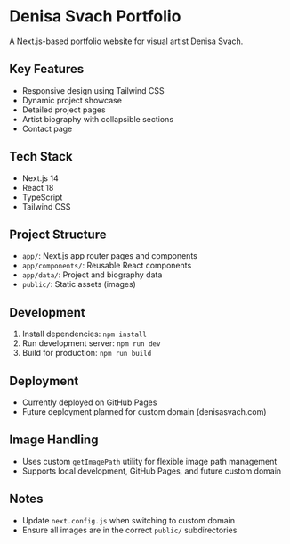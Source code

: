 # Denisa Svach Portfolio

A Next.js-based portfolio website for visual artist Denisa Svach.

## Key Features

- Responsive design using Tailwind CSS
- Dynamic project showcase
- Detailed project pages
- Artist biography with collapsible sections
- Contact page

## Tech Stack

- Next.js 14
- React 18
- TypeScript
- Tailwind CSS

## Project Structure

- `app/`: Next.js app router pages and components
- `app/components/`: Reusable React components
- `app/data/`: Project and biography data
- `public/`: Static assets (images)

## Development

1. Install dependencies: `npm install`
2. Run development server: `npm run dev`
3. Build for production: `npm run build`

## Deployment

- Currently deployed on GitHub Pages
- Future deployment planned for custom domain (denisasvach.com)

## Image Handling

- Uses custom `getImagePath` utility for flexible image path management
- Supports local development, GitHub Pages, and future custom domain

## Notes

- Update `next.config.js` when switching to custom domain
- Ensure all images are in the correct `public/` subdirectories